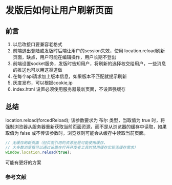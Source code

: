 # 发版后如何让用户刷新页面

## 前言

1. 以后改接口要兼容老格式
2. 前端退出登陆或发版时后端让用户的session失效，使用 location.reload刷新页面，缺点，用户可能在编辑操作，用户长期不登出
3. 前端设置socket服务，发版时告知用户，将刷新的选择权交给用户，一些消息的推送也可以用这渠道做
4. 在每个api请求加上版本信息，如果版本不匹配就提示刷新
5. 灰度发布，可以根据cookie,ip
6. index.html 设置必须使用服务器最新页面，不设置强缓存

## 总结

location.reload(forcedReload);
该参数要求为 布尔 类型，当取值为 true 时，将强制浏览器从服务器重新获取当前页面资源，而不是从浏览器的缓存中读取，如果取值为 false 或不传该参数时，浏览器则可能会从缓存中读取当前页面。

```js
// 无缓存刷新页面（但页面引用的资源还是可能使用缓存，
// 大多数浏览器可以通过设置在打开开发者工具时禁用缓存实现无缓存需求）
window.location.reload(true);
```

可能有更好的方案

### 参考文献

